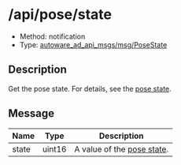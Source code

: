 # /api/pose/state

- Method: notification
- Type: [autoware_ad_api_msgs/msg/PoseState](../../../types/autoware_ad_api_msgs/msg/pose_state.md)

## Description

Get the pose state. For details, see the [pose state](./index.md).

## Message

| Name  | Type   | Description                              |
| ----- | ------ | ---------------------------------------- |
| state | uint16 | A value of the [pose state](./index.md). |

